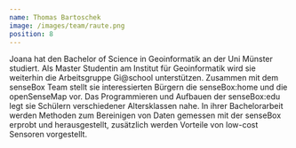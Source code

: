 ```yaml
---
name: Thomas Bartoschek
image: /images/team/raute.png
position: 8
---
```

Joana hat den Bachelor of Science in Geoinformatik an der Uni Münster studiert. Als Master Studentin am Institut für Geoinformatik wird sie weiterhin die Arbeitsgruppe Gi@school unterstützen. Zusammen mit dem senseBox Team stellt sie interessierten Bürgern die senseBox:home und die openSenseMap vor. Das Programmieren und Aufbauen der senseBox:edu legt sie Schülern verschiedener Altersklassen nahe. In ihrer Bachelorarbeit werden Methoden zum Bereinigen von Daten gemessen mit der senseBox erprobt und herausgestellt, zusätzlich werden Vorteile von low-cost Sensoren vorgestellt.
